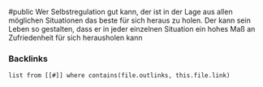 #public 
Wer Selbstregulation gut kann, der ist in der Lage aus allen möglichen Situationen das beste für sich heraus zu holen. Der kann sein Leben so gestalten, dass er in jeder einzelnen Situation ein hohes Maß an Zufriedenheit für sich herausholen kann

### Backlinks
```dataview 
list from [[#]] where contains(file.outlinks, this.file.link)
```

